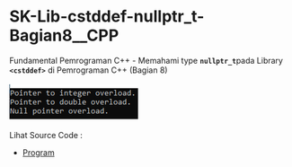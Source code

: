 # SK-Lib-cstddef-nullptr_t-Bagian8__CPP
Fundamental Pemrograman C++ - Memahami type <code><b>nullptr_t</b></code>pada Library <code><b>&lt;cstddef></b></code> di Pemrograman C++ (Bagian 8)<br><br>
<img src="https://github.com/RizkyKhapidsyah/SK-Lib-cstddef-nullptr_t-Bagian8__CPP/blob/master/SK-Lib-cstddef-nullptr_t-Bagian8__CPP/result/001.PNG"><br><br>
Lihat Source Code : <br>
- <a href="https://github.com/RizkyKhapidsyah/SK-Lib-cstddef-nullptr_t-Bagian8__CPP/blob/master/SK-Lib-cstddef-nullptr_t-Bagian8__CPP/Source.cpp">Program</a>

